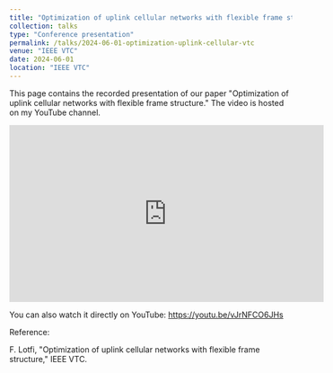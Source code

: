 ```yaml
---
title: "Optimization of uplink cellular networks with flexible frame structure — Presentation"
collection: talks
type: "Conference presentation"
permalink: /talks/2024-06-01-optimization-uplink-cellular-vtc
venue: "IEEE VTC"
date: 2024-06-01
location: "IEEE VTC"
---
```


This page contains the recorded presentation of our paper "Optimization of uplink cellular networks with flexible frame structure." The video is hosted on my YouTube channel.

<div style="max-width:100%;height:auto;">
  <iframe width="560" height="315" src="https://www.youtube.com/embed/vJrNFCO6JHs" title="Optimization of uplink cellular networks — presentation" frameborder="0" allow="accelerometer; autoplay; clipboard-write; encrypted-media; gyroscope; picture-in-picture" allowfullscreen></iframe>
</div>

You can also watch it directly on YouTube: https://youtu.be/vJrNFCO6JHs

Reference:

F. Lotfi, "Optimization of uplink cellular networks with flexible frame structure," IEEE VTC.
